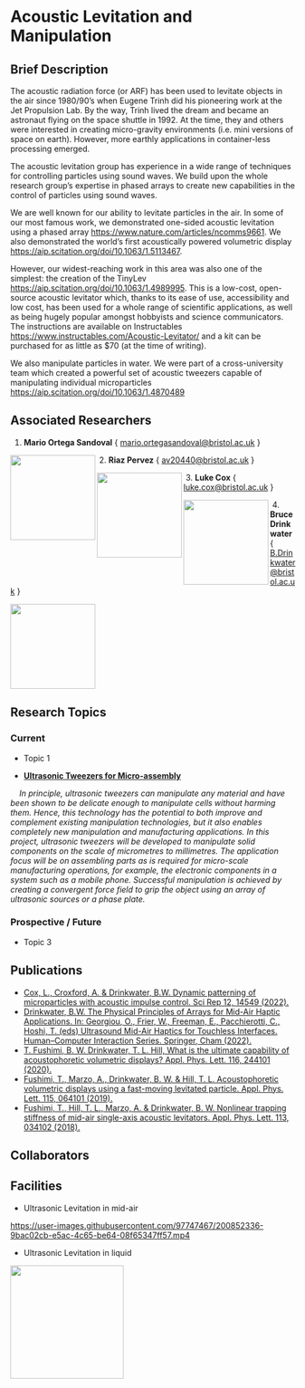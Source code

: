 # Acoustic Levitation and Manipulation



## Brief Description
The acoustic radiation force (or ARF) has been used to levitate objects in the air since 1980/90’s when Eugene Trinh did his pioneering work at the Jet Propulsion Lab. By the way, Trinh lived the dream and became an astronaut flying on the space shuttle in 1992. At the time, they and others were interested in creating micro-gravity environments (i.e. mini versions of space on earth). However, more earthly applications in container-less processing emerged.

The acoustic levitation group has experience in a wide range of techniques for controlling particles using sound waves. We build upon the whole research group’s expertise in phased arrays to create new capabilities in the control of particles using sound waves.

We are well known for our ability to levitate particles in the air. In some of our most famous work, we demonstrated one-sided acoustic levitation using a phased array https://www.nature.com/articles/ncomms9661. We also demonstrated the world’s first acoustically powered volumetric display https://aip.scitation.org/doi/10.1063/1.5113467.

However, our widest-reaching work in this area was also one of the simplest: the creation of the TinyLev https://aip.scitation.org/doi/10.1063/1.4989995. This is a low-cost, open-source acoustic levitator which, thanks to its ease of use, accessibility and low cost, has been used for a whole range of scientific applications, as well as being hugely popular amongst hobbyists and science communicators. The instructions are available on Instructables https://www.instructables.com/Acoustic-Levitator/  and a kit can be purchased for as little as $70 (at the time of writing).

We also manipulate particles in water. We were part of a cross-university team which created a powerful set of acoustic tweezers capable of manipulating individual microparticles https://aip.scitation.org/doi/10.1063/1.4870489


## Associated Researchers

1. **Mario Ortega Sandoval**  { mario.ortegasandoval@bristol.ac.uk } 

<img align="left" src = "https://user-images.githubusercontent.com/97747467/200842756-227e4e53-bbc9-4448-99f3-1aba2338e409.png" width ="150">   

&nbsp;2. **Riaz Pervez** { av20440@bristol.ac.uk }

<img align="left" src = "https://user-images.githubusercontent.com/97747467/200842686-7895092d-078a-420e-bf5c-beb0e5208914.jpeg" width ="150">

 &nbsp;3. **Luke Cox** { luke.cox@bristol.ac.uk }

<img align="left" src = "https://user-images.githubusercontent.com/97747467/200842616-23d7b917-c2e5-4840-832e-9d11333a47ea.jpg" width ="150">

&nbsp;4. **Bruce Drinkwater** { B.Drinkwater@bristol.ac.uk }

<img src = "https://user-images.githubusercontent.com/97747467/200841656-62af1526-aec1-4fdc-8b33-e1c949937ac3.jpg" width ="150">



## Research Topics

### Current
 - Topic 1




 - <ins>**Ultrasonic Tweezers for Micro-assembly**</ins>

&nbsp;&nbsp;&nbsp;&nbsp;*In principle, ultrasonic tweezers can manipulate any material and have been shown to be delicate enough to manipulate cells without harming them. Hence, this technology has the potential to both improve and complement existing manipulation technologies, but it also enables completely new manipulation and manufacturing applications. In this project, ultrasonic tweezers will be developed to manipulate solid components on the scale of micrometres to millimetres.  The application focus will be on assembling parts as is required for micro-scale manufacturing operations, for example, the electronic components in a system such as a mobile phone. Successful manipulation is achieved by creating a convergent force field to grip the object using an array of ultrasonic sources or a phase plate.*

### Prospective / Future
 - Topic 3

## Publications
 - [Cox, L., Croxford, A. & Drinkwater, B.W. Dynamic patterning of microparticles with acoustic impulse control. Sci Rep 12, 14549 (2022).](https://www.nature.com/articles/s41598-022-18554-5)
 - [Drinkwater, B.W. The Physical Principles of Arrays for Mid-Air Haptic Applications. In: Georgiou, O., Frier, W., Freeman, E., Pacchierotti, C., Hoshi, T. (eds) Ultrasound Mid-Air Haptics for Touchless Interfaces. Human–Computer Interaction Series. Springer, Cham (2022).](https://www.betterworldbooks.com/product/detail/9783031040429?shipto=US&curcode=USD)
 - [T. Fushimi, B. W. Drinkwater, T. L. Hill, What is the ultimate capability of acoustophoretic volumetric displays? Appl. Phys. Lett. 116, 244101 (2020).](https://aip.scitation.org/doi/full/10.1063/5.0008351)
 - [Fushimi, T., Marzo, A., Drinkwater, B. W. & Hill, T. L. Acoustophoretic volumetric displays using a fast-moving levitated particle. Appl. Phys. Lett. 115, 064101 (2019).](https://aip.scitation.org/doi/full/10.1063/1.5113467)
 - [Fushimi, T., Hill, T. L., Marzo, A. & Drinkwater, B. W. Nonlinear trapping stiffness of mid-air single-axis acoustic levitators. Appl. Phys. Lett. 113, 034102 (2018).](https://aip.scitation.org/doi/10.1063/1.5034116)
 
## Collaborators


## Facilities 

- Ultrasonic Levitation in mid-air

https://user-images.githubusercontent.com/97747467/200852336-9bac02cb-e5ac-4c65-be64-08f65347ff57.mp4


- Ultrasonic Levitation in liquid

<img src= "https://user-images.githubusercontent.com/97747467/200853105-03439dc3-e5ed-4e4f-b200-38a135de1adb.png" width = "200">



